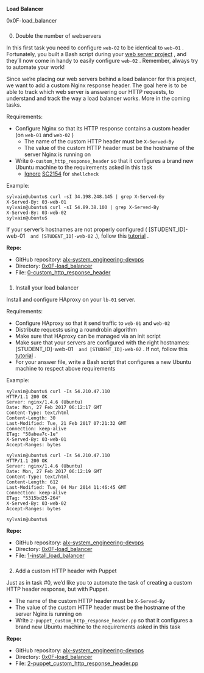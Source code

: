 **Load Balancer**

0x0F-load_balancer


### 
 0. Double the number of webservers
 





 In this first task you need to configure
 `web-02` 
 to be identical to
 `web-01` 
 . Fortunately, you built a Bash script during your
 [web server project](/rltoken/-JluPVwfvXMOYMzNOqvgsQ "web server project") 
 , and they’ll now come in handy to easily configure
 `web-02` 
 . Remember, always try to automate your work!
 

 Since we’re placing our web servers behind a load balancer for this project, we want to add a custom Nginx response header. The goal here is to be able to track which web server is answering our HTTP requests, to understand and track the way a load balancer works. More in the coming tasks.
 

 Requirements:
 
* Configure Nginx so that its HTTP response contains a custom header (on
 `web-01` 
 and
 `web-02` 
 )
	+ The name of the custom HTTP header must be
	 `X-Served-By`
	+ The value of the custom HTTP header must be the hostname of the server Nginx is running on
* Write
 `0-custom_http_response_header` 
 so that it configures a brand new Ubuntu machine to the requirements asked in this task
	+ [Ignore](/rltoken/k3Bt6zu1On_-mDszxi0Z9w "Ignore") 
	[SC2154](/rltoken/9KwKHb9H8OJqcSK0saRIOA "SC2154") 
	 for
	 `shellcheck`



 Example:
 

```
sylvain@ubuntu$ curl -sI 34.198.248.145 | grep X-Served-By
X-Served-By: 03-web-01
sylvain@ubuntu$ curl -sI 54.89.38.100 | grep X-Served-By
X-Served-By: 03-web-02
sylvain@ubuntu$

```


 If your server’s hostnames are not properly configured (
 [STUDENT_ID]-web-01` 
 and
 [STUDENT_ID]-web-02` 
 .), follow this
 [tutorial](/rltoken/qSor8ulAHl4HedrO6KJEoQ "tutorial") 
 .
 



**Repo:** 

* GitHub repository:
 [alx-system_engineering-devops](../)
* Directory:
 [0x0F-load_balancer](.)
* File:
 [0-custom_http_response_header](./0-custom_http_response_header)


### 
 1. Install your load balancer
 





 Install and configure HAproxy on your
 `lb-01` 
 server.
 

 Requirements:
 
* Configure HAproxy so that it send traffic to
 `web-01` 
 and
 `web-02`
* Distribute requests using a roundrobin algorithm
* Make sure that HAproxy can be managed via an init script
* Make sure that your servers are configured with the right hostnames:
 [STUDENT_ID]-web-01` 
 and
 [STUDENT_ID]-web-02` 
 . If not, follow this
 [tutorial](/rltoken/YkfzgEa6xNHrQbkKmJN4zg "tutorial") 
 .
* For your answer file, write a Bash script that configures a new Ubuntu machine to respect above requirements



 Example:
 

```
sylvain@ubuntu$ curl -Is 54.210.47.110
HTTP/1.1 200 OK
Server: nginx/1.4.6 (Ubuntu)
Date: Mon, 27 Feb 2017 06:12:17 GMT
Content-Type: text/html
Content-Length: 30
Last-Modified: Tue, 21 Feb 2017 07:21:32 GMT
Connection: keep-alive
ETag: "58abea7c-1e"
X-Served-By: 03-web-01
Accept-Ranges: bytes

sylvain@ubuntu$ curl -Is 54.210.47.110
HTTP/1.1 200 OK
Server: nginx/1.4.6 (Ubuntu)
Date: Mon, 27 Feb 2017 06:12:19 GMT
Content-Type: text/html
Content-Length: 612
Last-Modified: Tue, 04 Mar 2014 11:46:45 GMT
Connection: keep-alive
ETag: "5315bd25-264"
X-Served-By: 03-web-02
Accept-Ranges: bytes

sylvain@ubuntu$

```




**Repo:** 

* GitHub repository:
 [alx-system_engineering-devops](../)
* Directory:
 [0x0F-load_balancer](.)
* File:
 [1-install_load_balancer](./1-install_load_balancer)


### 
 2. Add a custom HTTP header with Puppet
 





 Just as in task #0, we’d like you to automate the task of creating a custom HTTP header response, but with Puppet.
 
* The name of the custom HTTP header must be
 `X-Served-By`
* The value of the custom HTTP header must be the hostname of the server Nginx is running on
* Write
 `2-puppet_custom_http_response_header.pp` 
 so that it configures a brand new Ubuntu machine to the requirements asked in this task





**Repo:** 

* GitHub repository:
 [alx-system_engineering-devops](../)
* Directory:
 [0x0F-load_balancer](.)
* File:
 [2-puppet_custom_http_response_header.pp](./2-puppet_custom_http_response_header.pp)



